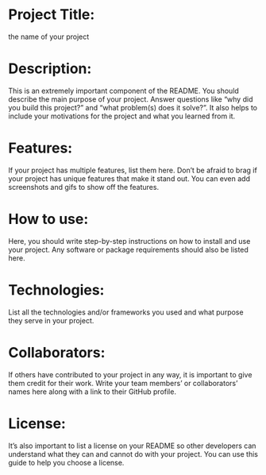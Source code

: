# Project Title:
the name of your project

# Description:
This is an extremely important component of the README. You should describe the main purpose of your project. Answer questions like “why did you build this project?” and “what problem(s) does it solve?”. It also helps to include your motivations for the project and what you learned from it.

# Features:
If your project has multiple features, list them here. Don’t be afraid to brag if your project has unique features that make it stand out. You can even add screenshots and gifs to show off the features.

# How to use:
Here, you should write step-by-step instructions on how to install and use your project. Any software or package requirements should also be listed here.

# Technologies:
List all the technologies and/or frameworks you used and what purpose they serve in your project.

# Collaborators:
If others have contributed to your project in any way, it is important to give them credit for their work. Write your team members’ or collaborators’ names here along with a link to their GitHub profile.

# License:
It’s also important to list a license on your README so other developers can understand what they can and cannot do with your project. You can use this guide to help you choose a license.

